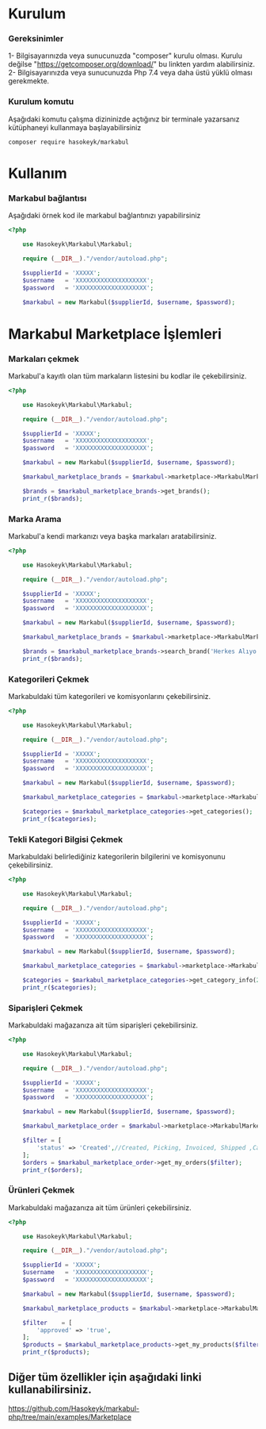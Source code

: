 # Kurulum

### Gereksinimler
1- Bilgisayarınızda veya sunucunuzda "composer" kurulu olması. Kurulu değilse "https://getcomposer.org/download/" bu linkten yardım alabilirsiniz.
2- Bilgisayarınızda veya sunucunuzda Php 7.4 veya daha üstü yüklü olması gerekmekte.

### Kurulum komutu
Aşağıdaki komutu çalışma dizininizde açtığınız bir terminale yazarsanız kütüphaneyi kullanmaya başlayabilirsiniz

```shell
composer require hasokeyk/markabul
```

# Kullanım

### Markabul bağlantısı
Aşağıdaki örnek kod ile markabul bağlantınızı yapabilirsiniz

```php
<?php

    use Hasokeyk\Markabul\Markabul;

    require (__DIR__)."/vendor/autoload.php";

    $supplierId = 'XXXXX';
    $username   = 'XXXXXXXXXXXXXXXXXXXX';
    $password   = 'XXXXXXXXXXXXXXXXXXXX';

    $markabul = new Markabul($supplierId, $username, $password);
```

# Markabul Marketplace İşlemleri

### Markaları çekmek
Markabul'a kayıtlı olan tüm markaların listesini bu kodlar ile çekebilirsiniz.

```php
<?php

    use Hasokeyk\Markabul\Markabul;

    require (__DIR__)."/vendor/autoload.php";

    $supplierId = 'XXXXX';
    $username   = 'XXXXXXXXXXXXXXXXXXXX';
    $password   = 'XXXXXXXXXXXXXXXXXXXX';

    $markabul = new Markabul($supplierId, $username, $password);

    $markabul_marketplace_brands = $markabul->marketplace->MarkabulMarketplaceBrands();

    $brands = $markabul_marketplace_brands->get_brands();
    print_r($brands);
```

### Marka Arama
Markabul'a kendi markanızı veya başka markaları aratabilirsiniz.

```php
<?php

    use Hasokeyk\Markabul\Markabul;

    require (__DIR__)."/vendor/autoload.php";

    $supplierId = 'XXXXX';
    $username   = 'XXXXXXXXXXXXXXXXXXXX';
    $password   = 'XXXXXXXXXXXXXXXXXXXX';

    $markabul = new Markabul($supplierId, $username, $password);

    $markabul_marketplace_brands = $markabul->marketplace->MarkabulMarketplaceBrands();

    $brands = $markabul_marketplace_brands->search_brand('Herkes Alıyo');
    print_r($brands);
```

### Kategorileri Çekmek
Markabuldaki tüm kategorileri ve komisyonlarını çekebilirsiniz.

```php
<?php

    use Hasokeyk\Markabul\Markabul;

    require (__DIR__)."/vendor/autoload.php";

    $supplierId = 'XXXXX';
    $username   = 'XXXXXXXXXXXXXXXXXXXX';
    $password   = 'XXXXXXXXXXXXXXXXXXXX';

    $markabul = new Markabul($supplierId, $username, $password);

    $markabul_marketplace_categories = $markabul->marketplace->MarkabulMarketplaceCategories();

    $categories = $markabul_marketplace_categories->get_categories();
    print_r($categories);
```

### Tekli Kategori Bilgisi Çekmek
Markabuldaki belirlediğiniz kategorilerin bilgilerini ve komisyonunu çekebilirsiniz.

```php
<?php

    use Hasokeyk\Markabul\Markabul;

    require (__DIR__)."/vendor/autoload.php";

    $supplierId = 'XXXXX';
    $username   = 'XXXXXXXXXXXXXXXXXXXX';
    $password   = 'XXXXXXXXXXXXXXXXXXXX';

    $markabul = new Markabul($supplierId, $username, $password);

    $markabul_marketplace_categories = $markabul->marketplace->MarkabulMarketplaceCategories();

    $categories = $markabul_marketplace_categories->get_category_info(2610);
    print_r($categories);
```
### Siparişleri Çekmek
Markabuldaki mağazanıza ait tüm siparişleri çekebilirsiniz.

```php
<?php

    use Hasokeyk\Markabul\Markabul;

    require (__DIR__)."/vendor/autoload.php";

    $supplierId = 'XXXXX';
    $username   = 'XXXXXXXXXXXXXXXXXXXX';
    $password   = 'XXXXXXXXXXXXXXXXXXXX';

    $markabul = new Markabul($supplierId, $username, $password);

    $markabul_marketplace_order = $markabul->marketplace->MarkabulMarketplaceOrders();

    $filter = [
        'status' => 'Created',//Created, Picking, Invoiced, Shipped ,Cancelled, Delivered, UnDelivered, Returned, Repack, UnPacked, UnSupplied
    ];
    $orders = $markabul_marketplace_order->get_my_orders($filter);
    print_r($orders);
```

### Ürünleri Çekmek
Markabuldaki mağazanıza ait tüm ürünleri çekebilirsiniz.

```php
<?php

    use Hasokeyk\Markabul\Markabul;

    require (__DIR__)."/vendor/autoload.php";

    $supplierId = 'XXXXX';
    $username   = 'XXXXXXXXXXXXXXXXXXXX';
    $password   = 'XXXXXXXXXXXXXXXXXXXX';

    $markabul = new Markabul($supplierId, $username, $password);

    $markabul_marketplace_products = $markabul->marketplace->MarkabulMarketplaceProducts();

    $filter    = [
        'approved' => 'true',
    ];
    $products = $markabul_marketplace_products->get_my_products($filter);
    print_r($products);
```

## Diğer tüm özellikler için aşağıdaki linki kullanabilirsiniz.

https://github.com/Hasokeyk/markabul-php/tree/main/examples/Marketplace